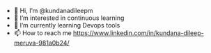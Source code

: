 - 👋 Hi, I’m @kundanadileepm
- 👀 I’m interested in continuous learning
- 🌱 I’m currently learning Devops tools 
- 📫 How to reach me https://www.linkedin.com/in/kundana-dileep-meruva-981a0b24/ 

<!---
kundanadileepm/kundanadileepm is a ✨ special ✨ repository because its `README.md` (this file) appears on your GitHub profile.
You can click the Preview link to take a look at your changes.
--->
